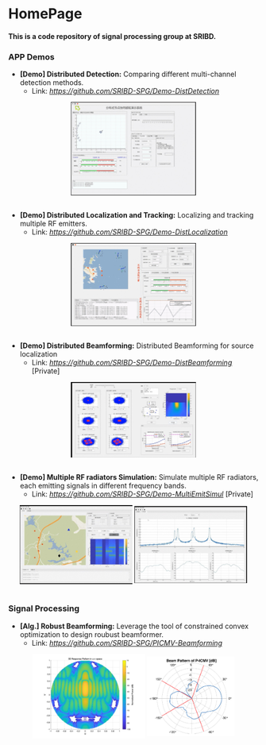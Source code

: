 # HomePage

#### This is a code repository of signal processing group at SRIBD.


### APP Demos

- **[Demo] Distributed Detection:** Comparing different multi-channel detection methods.
  - Link: *https://github.com/SRIBD-SPG/Demo-DistDetection*
<div align=center> <img src="https://github.com/SRIBD-SPG/HomePage/blob/main/figures/%E5%88%86%E5%B8%83%E5%BC%8F%E6%A3%80%E6%B5%8Bpic.jpg" width="50%" height="50%"  align=center /> </div>

<br/>

- **[Demo] Distributed Localization and Tracking:** Localizing and tracking multiple RF emitters.
  - Link: *https://github.com/SRIBD-SPG/Demo-DistLocalization*
<div align=center> <img src="https://github.com/SRIBD-SPG/HomePage/blob/main/figures/%E5%A4%9A%E8%BE%90%E5%B0%84%E6%BA%90%E5%A4%9A%E7%BB%B4pic.jpg" width="50%" height="50%"  align=center /> </div>

<br/>

- **[Demo] Distributed Beamforming:** Distributed Beamforming for source localization
  - Link: *https://github.com/SRIBD-SPG/Demo-DistBeamforming* [Private]
<div align=center> <img src="https://github.com/SRIBD-SPG/HomePage/blob/main/figures/%E9%98%B5%E5%88%97pic.jpg" width="50%" height="50%"  align=center /> </div>

<br/>

- **[Demo] Multiple RF radiators Simulation:** Simulate multiple RF radiators, each emitting signals in different frequency bands.
  - Link: *https://github.com/SRIBD-SPG/Demo-MultiEmitSimul* [Private]
<div align=center> 
  <img src="https://github.com/SRIBD-SPG/HomePage/blob/main/figures/RFSimul1.jpg" width="45%" height="45%"  align=center /> 
  <img src="https://github.com/SRIBD-SPG/HomePage/blob/main/figures/RFSimul2.jpg" width="45%" height="45%"  align=center /> 
</div>

<br/>

### Signal Processing

- **[Alg.] Robust Beamforming:** Leverage the tool of constrained convex optimization to design roubust beamformer.
  - Link: *https://github.com/SRIBD-SPG/PICMV-Beamforming*
<div align=center> 
  <img src="https://github.com/SRIBD-SPG/PICMV-Beamforming/blob/main/pattern_7nulls.jpg" width="45%" height="45%" align=center />
  <img src="https://github.com/SRIBD-SPG/PICMV-Beamforming/blob/main/bppicmv.png" width="35%" height="35%" align=center /> 
</div>

